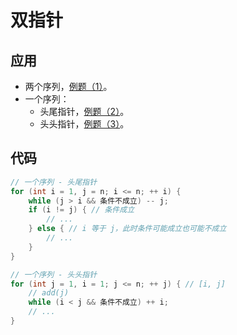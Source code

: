 # 双指针

## 应用

- 两个序列，[例题（1）](/solution/01.primary-algorithm/1.8%20双指针/题解-数组元素的目标和-双指针.html)。
- 一个序列：
  - 头尾指针，[例题（2）](/solution/01.primary-algorithm/1.8%20双指针/题解-两数之和-双指针.html)。
  - 头头指针，[例题（3）](/solution/01.primary-algorithm/1.8%20双指针/题解-最长连续不重复子序列-双指针.html)。

## 代码

```cpp
// 一个序列 - 头尾指针
for (int i = 1, j = n; i <= n; ++ i) {
    while (j > i && 条件不成立) -- j;
    if (i != j) { // 条件成立
        // ...
    } else { // i 等于 j，此时条件可能成立也可能不成立
        // ...
    }
}

// 一个序列 - 头头指针
for (int j = 1, i = 1; j <= n; ++ j) { // [i, j]
    // add(j)
    while (i < j && 条件不成立) ++ i;
    // ...
}
```


